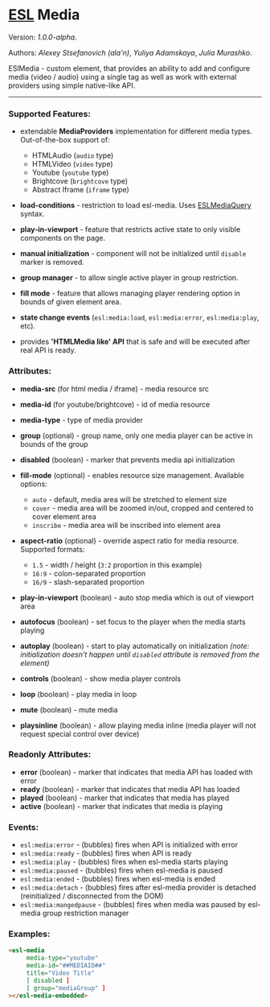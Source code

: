 # [ESL](../../../README.md) Media

Version: *1.0.0-alpha*.

Authors: *Alexey Stsefanovich (ala'n)*, *Yuliya Adamskaya*, *Julia Murashko*.

ESlMedia - custom element, that provides an ability to add and configure media (video / audio) using a single tag as well as work with external providers using simple native-like API.

---

### Supported Features:
 
 - extendable **MediaProviders** implementation for different media types. Out-of-the-box support of:
   - HTMLAudio (`audio` type)
   - HTMLVideo (`video` type)
   - Youtube (`youtube` type)
   - Brightcove (`brightcove` type)
   - Abstract Iframe (`iframe` type)
 
 - **load-conditions** - restriction to load esl-media. Uses [ESLMediaQuery](../esl-media-query/README.md) syntax.
 
 - **play-in-viewport** - feature that restricts active state to only visible components on the page.
 
 - **manual initialization** - component will not be initialized until `disable` marker is removed.
 
 - **group manager** - to allow single active player in group restriction.
 
 - **fill mode** - feature that allows managing player rendering option in bounds of given element area.
 
 - **state change events** (`esl:media:load`, `esl:media:error`, `esl:media:play`, etc).
 
 - provides **'HTMLMedia like' API** that is safe and will be executed after real API is ready.

### Attributes:

 - **media-src** (for html media / iframe) - media resource src
 - **media-id** (for youtube/brightcove) - id of media resource
 - **media-type** - type of media provider
 
 - **group** (optional) - group name, only one media player can be active in bounds of the group
 
 - **disabled** (boolean) - marker that prevents media api initialization
 
 - **fill-mode** (optional) - enables resource size management. Available options:
   - `auto` - default, media area will be stretched to element size
   - `cover` - media area will be zoomed in/out, cropped and centered to cover element area
   - `inscribe` - media area will be inscribed into element area
 
 - **aspect-ratio** (optional) - override aspect ratio for media resource. Supported formats:
   - `1.5` - width / height (`3:2` proportion in this example)
   - `16:9` - colon-separated proportion
   - `16/9` - slash-separated proportion

 - **play-in-viewport** (boolean) - auto stop media which is out of viewport area
 
 - **autofocus** (boolean) - set focus to the player when the media starts playing
 
 - **autoplay** (boolean) - start to play automatically on initialization 
 *(note: initialization doesn't happen until `disabled` attribute is removed from the element)*
 
 - **controls** (boolean) - show media player controls
 
 - **loop** (boolean) - play media in loop
 
 - **mute** (boolean) - mute media
 
 - **playsinline** (boolean) - allow playing media inline (media player will not request special control over device)

### Readonly Attributes:
 
 - **error** (boolean) - marker that indicates that media API has loaded with error
 - **ready** (boolean) - marker that indicates that media API has loaded
 - **played** (boolean) - marker that indicates that media has played
 - **active** (boolean) - marker that indicates that media is playing
 
### Events: 
 - `esl:media:error` - (bubbles) fires when API is initialized with error
 - `esl:media:ready` - (bubbles) fires when API is ready
 - `esl:media:play` - (bubbles) fires when esl-media starts playing
 - `esl:media:paused` - (bubbles) fires when esl-media is paused
 - `esl:media:ended` - (bubbles) fires when esl-media is ended
 - `esl:media:detach` - (bubbles) fires after esl-media provider is detached (reinitialized / disconnected from the DOM)
 - `esl:media:mangedpause` - (bubbles) fires when media was paused by esl-media group restriction manager
 
### Examples:
```html
<esl-media
     media-type="youtube"
     media-id="##MEDIAID##"
     title="Video Title"     
     [ disabled ]    
     [ group="mediaGroup" ]
></esl-media-embedded>
```
